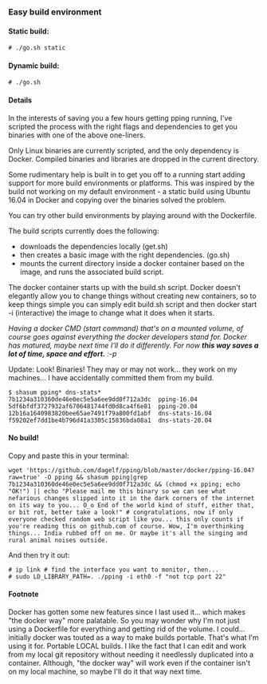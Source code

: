 ### Easy build environment


#### Static build:
    
    # ./go.sh static
    
#### Dynamic build:

    # ./go.sh

#### Details

In the interests of saving you a few hours getting pping running, I've scripted the process with the right flags and dependencies to get you binaries with one of the above one-liners.  

Only Linux binaries are currently scripted, and the only dependency is Docker. Compiled binaries and libraries are dropped in the current directory.

Some rudimentary help is built in to get you off to a running start adding support for more build environments or platforms. This was inspired by the build not working on my default environment - a static build using Ubuntu 16.04 in Docker and copying over the binaries solved the problem.

You can try other build environments by playing around with the Dockerfile. 

The build scripts currently does the following: 
* downloads the dependencies locally (get.sh)
* then creates a basic image with the right dependencies. (go.sh) 
* mounts the current directory inside a docker container based on the image, and runs the associated build script. 

The docker container starts up with the build.sh script. Docker doesn't elegantly allow you to change things without creating new containers, so to keep things simple you can simply edit build.sh script and then docker start -i (interactive) the image to change what it does when it starts.

*Having a docker CMD (start command) that's on a mounted volume, of course goes against everything the docker developers stand for. Docker has matured, maybe next time I'll do it differently. For now **this way saves a lot of time, space and effort.**  :-p*
 
Update: Look! Binaries! They may or may not work... they work on my machines... I have accidentally committed them from my build. 

    $ shasum pping* dns-stats*
    7b1234a310360de46e0ec5e5a6ee9dd0f712a3dc  pping-16.04
    5df6bfdf3727932af6706481744fd0d8ca4f6e81  pping-20.04
    12b16a1640983820bee65ae7491f79a800fd1abf  dns-stats-16.04
    f59202ef7dd1be4b796d41a3305c15836bda08a1  dns-stats-20.04


#### No build!

Copy and paste this in your terminal:

    wget 'https://github.com/dagelf/pping/blob/master/docker/pping-16.04?raw=true' -O pping && shasum pping|grep 7b1234a310360de46e0ec5e5a6ee9dd0f712a3dc && (chmod +x pping; echo "OK!") || echo "Please mail me this binary so we can see what nefarious changes slipped into it in the dark corners of the internet on its way to you... O_o End of the world kind of stuff, either that, or bit rot, better take a look!" # congratulations, now if only everyone checked random web script like you... this only counts if you're reading this on github.com of course. Wow, I'm overthinking things... India rubbed off on me. Or maybe it's all the singing and rural animal noises outside. 

And then try it out:

    # ip link # find the interface you want to monitor, then...
    # sudo LD_LIBRARY_PATH=. ./pping -i eth0 -f "not tcp port 22"


#### Footnote

Docker has gotten some new features since I last used it... which makes "the docker way" more palatable. So you may wonder why I'm not just using a Dockerfile for everything and getting rid of the volume. I could... initially docker was touted as a way to make builds portable. That's what I'm using it for. Portable LOCAL builds. I like the fact that I can edit and work from my local git repository without needing it needlessly duplicated into a container. Although, "the docker way" will work even if the container isn't on my local machine, so maybe I'll do it that way next time.
